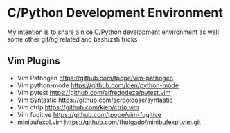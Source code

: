C/Python Development Environment
================================

My intention is to share a nice C/Python development environment
as well some other git/hg related and bash/zsh tricks

Vim Plugins
-----------

* Vim Pathogen https://github.com/tpope/vim-pathogen 
* Vim python-mode https://github.com/klen/python-mode
* Vim pytest https://github.com/alfredodeza/pytest.vim 
* Vim Syntastic https://github.com/scrooloose/syntastic 
* Vim ctrlp https://github.com/kien/ctrlp.vim
* Vim fugitive https://github.com/tpope/vim-fugitive
* minibufexpl.vim https://github.com/fholgado/minibufexpl.vim.git

